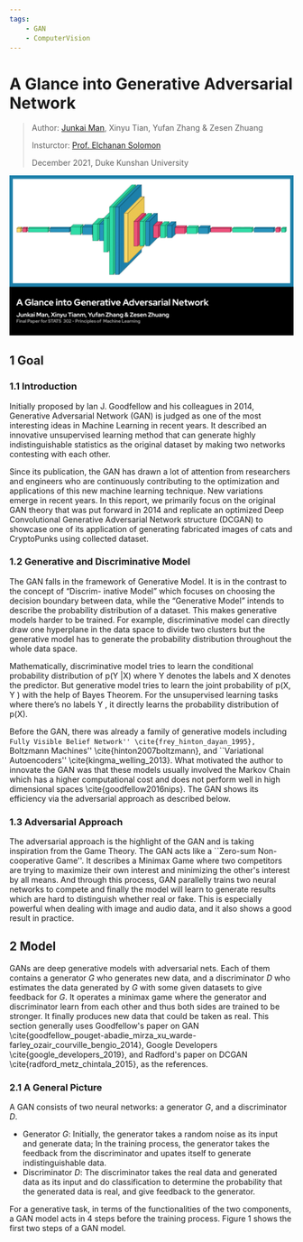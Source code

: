 ```yaml
---
tags:
    - GAN
    - ComputerVision
---
```


# A Glance into Generative Adversarial Network

<!-- ![GAN](../img/innovate/I-GAN.jpg) -->

> Author: [Junkai Man](https://keon.im), Xinyu Tian, Yufan Zhang & Zesen Zhuang
> 
> Insturctor: [Prof. Elchanan Solomon](https://elchanansolomon.com/)
> 
> December 2021, Duke Kunshan University

![GAN](../img/innovate/I-GAN.jpg)

## 1 Goal

### 1.1 Introduction

Initially proposed by Ian J. Goodfellow and his colleagues in 2014, Generative Adversarial Network (GAN) is judged as one of the most interesting ideas in Machine Learning in recent years. It described an innovative unsupervised learning method that can generate highly indistinguishable statistics as the original dataset by making two networks contesting with each other.

Since its publication, the GAN has drawn a lot of attention from researchers and engineers who are continuously contributing to the optimization and applications of this new machine learning technique. New variations emerge in recent years. In this report, we primarily focus on the original GAN theory that was put forward in 2014 and replicate an optimized Deep Convolutional Generative Adversarial Network structure (DCGAN) to showcase one of its application of generating fabricated images of cats and CryptoPunks using collected dataset.

### 1.2 Generative and Discriminative Model

The GAN falls in the framework of Generative Model. It is in the contrast to the concept of “Discrim- inative Model” which focuses on choosing the decision boundary between data, while the “Generative Model” intends to describe the probability distribution of a dataset. This makes generative models harder to be trained. For example, discriminative model can directly draw one hyperplane in the data space to divide two clusters but the generative model has to generate the probability distribution throughout the whole data space.

Mathematically, discriminative model tries to learn the conditional probability distribution of p(Y |X) where Y denotes the labels and X denotes the predictor. But generative model tries to learn the joint probability of p(X, Y ) with the help of Bayes Theorem. For the unsupervised learning tasks where there’s no labels Y , it directly learns the probability distribution of p(X).

Before the GAN, there was already a family of generative models including ``Fully Visible Belief Network'' \cite{frey_hinton_dayan_1995}, ``Boltzmann Machines'' \cite{hinton2007boltzmann}, and ``Variational Autoencoders'' \cite{kingma_welling_2013}. What motivated the author to innovate the GAN was that these models usually involved the Markov Chain which has a higher computational cost and does not perform well in high dimensional spaces \cite{goodfellow2016nips}. The GAN shows its efficiency via the adversarial approach as described below.

### 1.3 Adversarial Approach

The adversarial approach is the highlight of the GAN and is taking inspiration from the Game Theory. The GAN acts like a ``Zero-sum Non-cooperative Game''. It describes a Minimax Game where two competitors are trying to maximize their own interest and minimizing the other's interest by all means. And through this process, GAN parallelly trains two neural networks to compete and finally the model will learn to generate results which are hard to distinguish whether real or fake. This is especially powerful when dealing with image and audio data, and it also shows a good result in practice.

## 2 Model

GANs are deep generative models with adversarial nets. Each of them contains a generator $G$ who generates new data, and a discriminator $D$ who estimates the data generated by $G$ with some given datasets to give feedback for $G$. It operates a minimax game where the generator and discriminator learn from each other and thus both sides are trained to be stronger. It finally produces new data that could be taken as real. This section generally uses Goodfellow's paper on GAN \cite{goodfellow_pouget-abadie_mirza_xu_warde-farley_ozair_courville_bengio_2014}, Google Developers \cite{google_developers_2019}, and Radford's paper on DCGAN \cite{radford_metz_chintala_2015}, as the references.

### 2.1 A General Picture

A GAN consists of two neural networks: a generator $G$, and a discriminator $D$.

- Generator $G$: Initially, the generator takes a random noise as its input and generate data; In the training process, the generator takes the feedback from the discriminator and upates itself to generate indistinguishable data.
- Discriminator $D$: The discriminator takes the real data and generated data as its input and do classification to determine the probability that the generated data is real, and give feedback to the generator.

For a generative task, in terms of the functionalities of the two components, a GAN model acts in 4 steps before the training process. Figure 1 shows the first two steps of a GAN model.




